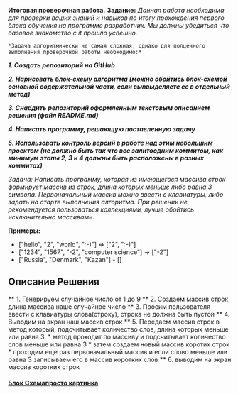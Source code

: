 **Итоговая проверочная работа.**
**Задание:**
    _Данная работа необходима для проверки ваших знаний и навыков по итогу прохождения первого блока обучения на программе разработчик. Мы должны убедиться что базовое знакомство с it прошло успешно._

    *Задача алгоритмически не самая сложная, однако для полценного выполнения проверочной работы необходимо:*
_**1. Создать репозиторий на GitHub**_

_**2. Нарисовать блок-схему алгоритма (можно обойтись блок-схемой основной содержательной части, если выnвыделяете ее в отдельный метод)**_

_**3. Снабдить репозиторий оформленным текстовым описанием решения (файл README.md)**_

_**4. Написать программу, решающую поставленную задачу**_ 

_**5. Использовать контроль версий в работе над этим небольшим проектом (не должно быть так что все залитоодним коммитом, как минимум этапы 2, 3 и 4 должны быть расположены в разных коммитах)**_

_Задача: Написать программу, которая из имеющегося массива строк формирует массив из строк, длина которых меньше либо равна 3 символа. Первоначальный массив можно ввести с клавиатуры, либо задать на старте выполнения алгоритма. При решении не рекомендуется пользоваться коллекциями, лучше обойтись исключительно массивами._

**Примеры:**
* ["hello", "2", "world", ":-)"] => ["2", ":-)"]
* ["1234", "1567", "-2", "computer science"] → ["-2"]
* ["Russia", "Denmark", "Kazan"] - []

## Описание Решения

** 1. Генерируем случайное число от 1 до 9
** 2. Создаем массив строк, длина массива наше случайное число
** 3. Просим пользователя ввести с клавиатуры слова(строку), строка не должна быть пустой
** 4. Выводим на экран наш массив строк
** 5. Передаем массив строк в метод который, подсчитывает количество слов, длина которых меньше или равна 3.
    * метод проходит по массиву и подсчитывает количество слов меньше или равна 3
    * затем создаем новый массив коротих строк
    * проходим еще раз первоначальный массив и если слово меньше или равна 3 записываем его в массив коротких слов
** 6. выводим на экран массив коротких строк


#### [Блок Схемапросто картинка](recomends.png)
